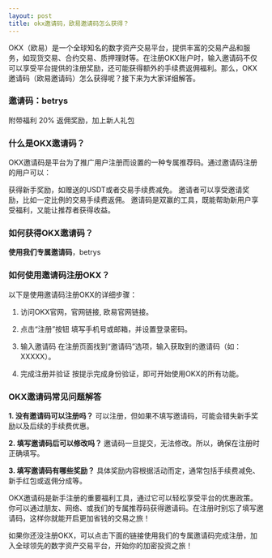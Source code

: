 ```yaml
---
layout: post
title: okx邀请码，欧易邀请码怎么获得？
---
```

OKX（欧易）是一个全球知名的数字资产交易平台，提供丰富的交易产品和服务，如现货交易、合约交易、质押理财等。在注册OKX账户时，输入邀请码不仅可以享受平台提供的注册奖励，还可能获得额外的手续费返佣福利。那么，OKX邀请码（欧易邀请码）怎么获得呢？接下来为大家详细解答。

### 邀请码：betrys
附带福利 20% 返佣奖励，加上新人礼包

### 什么是OKX邀请码？
OKX邀请码是平台为了推广用户注册而设置的一种专属推荐码。通过邀请码注册的用户可以：

获得新手奖励，如赠送的USDT或者交易手续费减免。
邀请者可以享受邀请奖励，比如一定比例的交易手续费返佣。
邀请码是双赢的工具，既能帮助新用户享受福利，又能让推荐者获得收益。

### 如何获得OKX邀请码？

**使用我们专属邀请码**，betrys

### 如何使用邀请码注册OKX？

以下是使用邀请码注册OKX的详细步骤：

1. 访问OKX官网，官网链接, <a class="register-button">欧易官网链接</a>。

2. 点击“注册”按钮 填写手机号或邮箱，并设置登录密码。

3. 输入邀请码 在注册页面找到“邀请码”选项，输入获取到的邀请码（如：XXXXX）。

4. 完成注册并验证 按提示完成身份验证，即可开始使用OKX的所有功能。

### OKX邀请码常见问题解答

**1. 没有邀请码可以注册吗？**
可以注册，但如果不填写邀请码，可能会错失新手奖励以及后续的手续费优惠。

**2. 填写邀请码后可以修改吗？**
邀请码一旦提交，无法修改。所以，确保在注册时正确填写。

**3. 填写邀请码有哪些奖励？**
具体奖励内容根据活动而定，通常包括手续费减免、新手红包或返佣分成等。

OKX邀请码是新手注册的重要福利工具，通过它可以轻松享受平台的优惠政策。你可以通过朋友、网络、或我们的专属推荐码获得邀请码。在注册时别忘了填写邀请码，这样你就能开启更加省钱的交易之旅！

如果你还没注册OKX，可以点击下面的链接使用我们的专属邀请码完成注册，加入全球领先的数字资产交易平台，开始你的加密投资之旅！